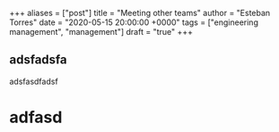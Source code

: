 +++
aliases = ["post"]
title = "Meeting other teams"
author = "Esteban Torres"
date = "2020-05-15 20:00:00 +0000"
tags = ["engineering management", "management"]
draft = "true"
+++

## adsfadsfa

adsfasdfadsf

# adfasd